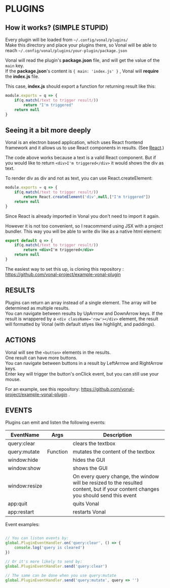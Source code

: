# PLUGINS

## How it works? (SIMPLE STUPID)

Every plugin will be loaded from `~/.config/vonal/plugins/`  
Make this directory and place your plugins there, 
so Vonal will be able to reach `~/.config/vonal/plugins/your-plugin/package.json`

Vonal will read the plugin's **package.json** file, and will get the value of the `main` key.   
If the **package.json**'s content is `{ main: 'index.js' }` , Vonal will **require** the **index.js** file. 

This case, **index.js** should export a function for returning result like this:
```js
module.exports = q => {
    if(q.match(/text to trigger result/))
        return "I'm triggered"
    return null
}
```

## Seeing it a bit more deeply

Vonal is an electron based application, which uses React frontend framework and it allows us to use React components in results. (See [React](https://reactjs.org/).)

The code above works because a text is a valid React component. But if you would like to return `<div>I'm triggered</div>` it would shows the div as text.

To render div as div and not as text, you can use React.createElement:
```js
module.exports = q => {
    if(q.match(/text to trigger result/))
        return React.createElement('div',null,["I'm triggered"])
    return null
}
```
Since React is already imported in Vonal you don't need to import it again.

However it is not too convenient, so I reacommend using JSX with a project bundler. This way you will be able to write div like as a native html element:
```jsx
export default q => {
    if(q.match(/text to trigger result/))
        return <div>I'm triggered</div>
    return null
}
```
The easiest way to set this up, is cloning this repository : https://github.com/vonal-project/example-vonal-plugin

## RESULTS

Plugins can return an array instead of a single element. The array will be determined as multiple results.   
You can navigate between results by UpArrrow and DownArrow keys. If the result is wrappered by a `<div className='row'></div>` element, the result will formatted by Vonal (with default stlyes like highlight, and paddings). 

## ACTIONS

Vonal will see the `<button>` elements in the results.   
One result can have more buttons.  
You can navigate between buttons in a result by LeftArrrow and RightArrow keys.  
Enter key will trigger the button's onClick event, but you can still use your mouse. 

For an example, see this repository: https://github.com/vonal-project/example-vonal-plugin .

## EVENTS

Plugins can emit and listen the following events:

| EventName | Args | Description | 
| --- | --- | --- |
| query:clear || clears the textbox |
| query:mutate | Function | mutates the content of the textbox |
| window:hide || hides the GUI |
| window:show || shows the GUI |
| window:resize || On every query change, the window will be resized to the resulted content, but if your content changes you should send this event |
| app:quit || quits Vonal |
| app:restart || restarts Vonal |

Event examples: 
```js

// You can listen events by:
global.PluginEventHandler.on('query:clear', () => {
    console.log('query is cleared')
})

// Or it's more likely to send by:
global.PluginEventHandler.send('query:clear')

// The same can be done when you use query:mutate
global.PluginEventHandler.send('query:mutate', query => '')

```